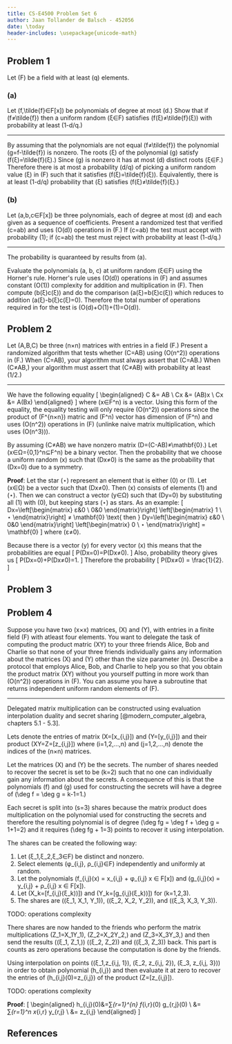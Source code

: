 ```yaml
---
title: CS-E4500 Problem Set 6
author: Jaan Tollander de Balsch - 452056
date: \today
header-includes: \usepackage{unicode-math}
---
```


## Problem 1
Let \(F\) be a field with at least \(q\) elements.

### (a)
Let \(f,\tilde{f}∈F[x]\) be polynomials of degree at most \(d.\) Show that if \(f≠\tilde{f}\) then a uniform random \(ξ∈F\) satisfies \(f(ξ)≠\tilde{f}(ξ)\) with probability at least \(1-d/q.\)

---

By assuming that the polynomials are not equal \(f≠\tilde{f}\) the polynomial \(g=f-\tilde{f}\) is nonzero. The roots \(ξ\) of the polynomial \(g\) satisfy \(f(ξ)=\tilde{f}(ξ).\) Since \(g\) is nonzero it has at most \(d\) distinct roots \(ξ∈F.\) Therefore there is at most a probability \(d/q\) of picking a uniform random value \(ξ\) in \(F\) such that it satisfies \(f(ξ)=\tilde{f}(ξ)\). Equivalently, there is at least \(1-d/q\) probability that \(ξ\) satisfies \(f(ξ)≠\tilde{f}(ξ).\)

### (b)
Let \(a,b,c∈F[x]\) be three polynomials, each of degree at most \(d\) and each given as a sequence of coefficients. Present a randomized test that verified \(c=ab\) and uses \(O(d)\) operations in \(F.\) If \(c=ab\) the test must accept with probability \(1\); if \(c=ab\) the test must reject with probability at least \(1-d/q.\)

---

The probability is quaranteed by results from (a).

Evaluate the polynomials \(a, b, c\) at uniform random \(ξ∈F\) using the Horner's rule. Horner's rule uses \(O(d)\) operations in \(F\) and assumes constant \(O(1)\) complexity for addition and multiplication in \(F\). Then compute \(b(ξ)c(ξ)\) and do the comparison \(a(ξ)=b(ξ)c(ξ)\) which reduces to addition \(a(ξ)-b(ξ)c(ξ)=0\). Therefore the total number of operations required in for the test is \(O(d)+O(1)+(1)=O(d)\).


## Problem 2
Let \(A,B,C\) be three \(n×n\) matrices with entries in a field \(F.\) Present a randomized algorithm that tests whether \(C=AB\) using \(O(n^2)\) operations in \(F.\) When \(C=AB\), your algorithm must always assert that \(C=AB.\) When \(C≠AB,\) your algorithm must assert that \(C≠AB\) with probability at least \(1/2.\)

---

We have the following equality
\[
\begin{aligned}
C &= AB \\
Cx &= (AB)x \\
Cx &= A(Bx)
\end{aligned}
\]
where \(x∈F^n\) is a vector. Using this form of the equality, the equality testing will only require \(O(n^2)\) operations since the product of \(F^{n×n}\) matric and \(F^n\) vector has dimension of \(F^n\) and uses \(O(n^2)\) operations in \(F\) (unlinke naive matrix multiplication, which uses \(O(n^3)\)).

By assuming \(C≠AB\) we have nonzero matrix \(D=(C-AB)≠\mathbf{0}.\) Let \(x∈Ω=\{0,1\}^n⊆F^n\) be a binary vector. Then the probability that we choose a uniform random \(x\) such that \(Dx≠0\) is the same as the probability that \(Dx=0\) due to a symmetry.

**Proof**: Let the star \(⋆\) represent an element that is either \(0\) or \(1\). Let \(x∈Ω\) be a vector such that \(Dx≠0\). Then \(x\) consists of elements \(1\) and \(⋆\). Then we can construct a vector \(y∈Ω\) such that \(Dy=0\) by substituting all \(1\) with \(0\), but keeping stars \(⋆\) as stars. As an example:
\[
Dx=\left[\begin{matrix}
ε&0 \\
0&0
\end{matrix}\right]
\left[\begin{matrix}
1 \\
⋆
\end{matrix}\right] ≠ \mathbf{0}
\text{ then }
Dy=\left[\begin{matrix}
ε&0 \\
0&0
\end{matrix}\right]
\left[\begin{matrix}
0 \\
⋆
\end{matrix}\right] = \mathbf{0}
\]
where \(ε≠0\).

Because there is a vector \(y\) for every vector \(x\) this means that the probabilities are equal
\[
P(Dx=0)=P(Dx≠0).
\]
Also, probability theory gives us
\[
P(Dx=0)+P(Dx≠0)=1.
\]
Therefore the probability
\[
P(Dx≠0) = \frac{1}{2}.
\]


## Problem 3
## Problem 4
Suppose you have two \(x×x\) matrices, \(X\) and \(Y\), with entries in a finite field \(F\) with atleast four elements. You want to delegate the task of computing the product matric \(XY\) to your three friends Alice, Bob and Charlie so that none of your three friends individually gains any information about the matrices \(X\) and \(Y\) other than the size parameter \(n\). Describe a protocol that employs Alice, Bob, and Charlie to help you so that you obtain the product matrix \(XY\) without you yourself putting in more work than \(O(n^2)\) operations in \(F\). You can assume you have a subroutine that returns independent uniform random elements of \(F\).

---

Delegated matrix multiplication can be constructed using evaluation interpolation duality and secret sharing [@modern_computer_algebra, chapters 5.1 - 5.3].

Lets denote the entries of matrix \(X=[x_{i,j}]\) and \(Y=[y_{i,j}]\) and their product \(XY=Z=[z_{i,j}]\) where \(i=1,2,...,n\) and \(j=1,2,...,n\) denote the indices of the \(n×n\) matrices.

Let the matrices \(X\) and \(Y\) be the secrets. The number of shares needed to recover the secret is set to be \(k=2\) such that no one can individually gain any information about the secrets. A consequence of this is that the polynomials \(f\) and \(g\) used for constructing the secrets will have a degree of \(\deg f = \deg g = k-1=1.\)

Each secret is split into \(s=3\) shares because the matrix product does multiplication on the polynomial used for constructing the secrets and therefore the resulting polynomial is of degree \(\deg fg = \deg f + \deg g = 1+1=2\) and it requires \(\deg fg + 1=3\) points to recover it using interpolation.

The shares can be created the following way:

1) Let \(ξ_1,ξ_2,ξ_3∈F\) be distinct and nonzero.
2) Select elements \(φ_{i,j}, ρ_{i,j}∈F\) independently and uniformly at random.
3) Let the polynomials \(f_{i,j}(x) = x_{i,j} + φ_{i,j} x ∈ F[x]\) and \(g_{i,j}(x) = y_{i,j} + ρ_{i,j} x ∈ F[x]\).
4) Let \(X_k=[f_{i,j}(ξ_k))]\) and \(Y_k=[g_{i,j}(ξ_k))]\) for \(k=1,2,3\).
5) The shares are \((ξ_1, X_1, Y_1)\), \((ξ_2, X_2, Y_2)\), and \((ξ_3, X_3, Y_3)\).

TODO: operations complexity

There shares are now handed to the friends who perform the matrix multiplications \(Z_1=X_1Y_1\), \(Z_2=X_2Y_2,\) and \(Z_3=X_3Y_3,\) and then send the results \((ξ_1, Z_1,)\) \((ξ_2, Z_2)\) and \((ξ_3, Z_3)\) back. This part is counts as zero operations because the computation is done by the friends.

Using interpolation on points \((ξ_1,z_{i,j, 1}), (ξ_2, z_{i,j, 2}), (ξ_3, z_{i,j, 3})\) in order to obtain polynomial \(h_{i,j}\) and then evaluate it at zero to recover the entries of \(h_{i,j}(0)=z_{i,j}\) of the product \(Z=[z_{i,j}]\).

TODO: operations complexity

**Proof**:
\[
\begin{aligned}
h_{i,j}(0)&=∑_{r=1}^{n} f_{i,r}(0) g_{r,j}(0) \\
&= ∑_{r=1}^n x_{i,r} y_{r,j} \\
&= z_{i,j}
\end{aligned}
\]


## References
